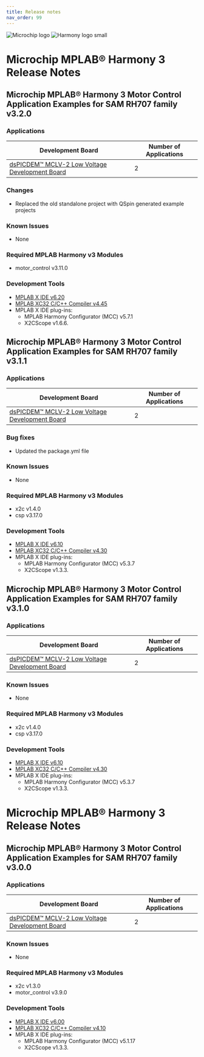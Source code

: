 ```yaml
---
title: Release notes
nav_order: 99
---
```


![Microchip logo](https://raw.githubusercontent.com/wiki/Microchip-MPLAB-Harmony/Microchip-MPLAB-Harmony.github.io/images/microchip_logo.png)
![Harmony logo small](https://raw.githubusercontent.com/wiki/Microchip-MPLAB-Harmony/Microchip-MPLAB-Harmony.github.io/images/microchip_mplab_harmony_logo_small.png)

# Microchip MPLAB® Harmony 3 Release Notes

## Microchip MPLAB® Harmony 3 Motor Control Application Examples for SAM RH707 family v3.2.0


### Applications

| Development Board | Number of Applications | 
| --- | --- | 
|[dsPICDEM™ MCLV-2 Low Voltage Development Board](https://www.microchip.com/DevelopmentTools/ProductDetails/DM330021-2) | 2 |

### Changes
* Replaced the old standalone project with QSpin generated example projects

### Known Issues
* None

### Required MPLAB Harmony v3 Modules
* motor_control v3.11.0

### Development Tools

* [MPLAB X IDE v6.20](https://www.microchip.com/mplab/mplab-x-ide)
* [MPLAB XC32 C/C++ Compiler v4.45](https://www.microchip.com/mplab/compilers)
* MPLAB X IDE plug-ins:
  * MPLAB Harmony Configurator (MCC) v5.7.1
  * X2CScope v1.6.6.

## Microchip MPLAB® Harmony 3 Motor Control Application Examples for SAM RH707 family v3.1.1


### Applications

| Development Board | Number of Applications | 
| --- | --- | 
|[dsPICDEM™ MCLV-2 Low Voltage Development Board](https://www.microchip.com/DevelopmentTools/ProductDetails/DM330021-2) | 2 |

### Bug fixes
* Updated the package.yml file

### Known Issues
* None

### Required MPLAB Harmony v3 Modules
* x2c v1.4.0
* csp v3.17.0

### Development Tools

* [MPLAB X IDE v6.10](https://www.microchip.com/mplab/mplab-x-ide)
* [MPLAB XC32 C/C++ Compiler v4.30](https://www.microchip.com/mplab/compilers)
* MPLAB X IDE plug-ins:
  * MPLAB Harmony Configurator (MCC) v5.3.7
  * X2CScope v1.3.3.

## Microchip MPLAB® Harmony 3 Motor Control Application Examples for SAM RH707 family v3.1.0


### Applications

| Development Board | Number of Applications | 
| --- | --- | 
|[dsPICDEM™ MCLV-2 Low Voltage Development Board](https://www.microchip.com/DevelopmentTools/ProductDetails/DM330021-2) | 2 |


### Known Issues
* None

### Required MPLAB Harmony v3 Modules
* x2c v1.4.0
* csp v3.17.0

### Development Tools

* [MPLAB X IDE v6.10](https://www.microchip.com/mplab/mplab-x-ide)
* [MPLAB XC32 C/C++ Compiler v4.30](https://www.microchip.com/mplab/compilers)
* MPLAB X IDE plug-ins:
  * MPLAB Harmony Configurator (MCC) v5.3.7
  * X2CScope v1.3.3.
  
# Microchip MPLAB® Harmony 3 Release Notes


## Microchip MPLAB® Harmony 3 Motor Control Application Examples for SAM RH707 family v3.0.0


### Applications

| Development Board | Number of Applications | 
| --- | --- | 
|[dsPICDEM™ MCLV-2 Low Voltage Development Board](https://www.microchip.com/DevelopmentTools/ProductDetails/DM330021-2) | 2 |


### Known Issues
* None

### Required MPLAB Harmony v3 Modules
* x2c v1.3.0
* motor_control v3.9.0


### Development Tools

* [MPLAB X IDE v6.00](https://www.microchip.com/mplab/mplab-x-ide)
* [MPLAB XC32 C/C++ Compiler v4.10](https://www.microchip.com/mplab/compilers)
* MPLAB X IDE plug-ins:
  * MPLAB Harmony Configurator (MCC) v5.1.17
  * X2CScope v1.3.3.


